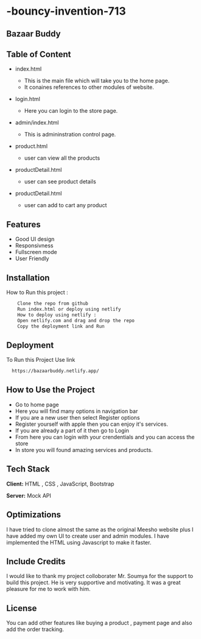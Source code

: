 # -bouncy-invention-713
## Bazaar Buddy

## Table of Content

- index.html 

    - This is the main file which will take you to the home page.
    - It conaines references to other modules of website.

- login.html
    - Here you can login to the store page.
- admin/index.html
    - This is admininstration control page.
- product.html
    - user can view all the products
- productDetail.html
    - user can see product details
 - productDetail.html
    - user can add to cart any product 

## Features

- Good UI design
- Responsivness
- Fullscreen mode
- User Friendly


## Installation
How to Run this project :

```bash
    Clone the repo from github
    Run index.html or deploy using netlify
    How to deploy using netlify : 
    Open netlify.com and drag and drop the repo
    Copy the deployment link and Run
```
    
## Deployment

To Run this Project Use link 

```bash
  https://bazaarbuddy.netlify.app/
```


## How to Use the Project

- Go to home page
- Here you will find many options in navigation bar
- If you are a new user then select Register options
- Register yourself with apple then you can enjoy it's services.
- If you are already a part of it then go to Login
- From here you can login with your crendentials and you can access the store
- In store you will found amazing services and products.
## Tech Stack

**Client:** HTML , CSS , JavaScript, Bootstrap

**Server:** Mock API


## Optimizations

I have tried to clone almost the same as the original Meesho website plus I have added my own UI to create user and admin modules.
I have implemented the HTML using Javascript to make it faster.


## Include Credits

I would like to thank my project colloborater  Mr. Soumya for the support to build this project. He is very supportive and motivating. It was a great pleasure for me to work with him.

## License

You can add other features like buying a product , payment page and also add the order tracking.
